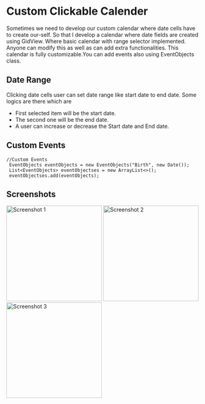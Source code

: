 # Custom Clickable Calender
Sometimes we need to develop our custom calendar where date cells have to create our-self. So that I develop a calendar where date fields are created using GidView. Where basic calendar with range selector implemented. Anyone can modify this as well as can add extra functionalities. This calendar is fully customizable.You can add events also using EventObjects class. 

## Date Range
Clicking date cells user can set date range like start date to end date. Some logics are there which are
- First selected item will be the start date.
- The second one will be the end date.
- A user can increase or decrease the Start date and End date.

## Custom Events
```
//Custom Events
 EventObjects eventObjects = new EventObjects("Birth", new Date());
 List<EventObjects> eventObjectses = new ArrayList<>();
 eventObjectses.add(eventObjects);
```

## Screenshots 
<img src="https://github.com/aliahmedbd/CustomClickableCalender/blob/master/Screenshot_20180809-163417.png" width="250" alt="Screenshot 1"/>
<img src="https://github.com/aliahmedbd/CustomClickableCalender/blob/master/Screenshot_20180809-163422.png" width="250" alt="Screenshot 2"/>
<img src="https://github.com/aliahmedbd/CustomClickableCalender/blob/master/Screenshot_20180809-163432.png" width="250" alt="Screenshot 3"/>


